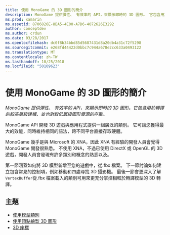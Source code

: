 ```yaml
---
title: 使用 MonoGame 的 3D 圖形的簡介
description: MonoGame 提供彈性、 有效率的 API，來顯示即時的 3D 圖形。 它包含用於轉譯的較高層級建構，並也對較低層級圖形資源的存取。
ms.prod: xamarin
ms.assetid: 8706826E-8BA5-4E00-A7D6-4072626E3292
author: conceptdev
ms.author: crdun
ms.date: 03/28/2017
ms.openlocfilehash: dc0f8b34bbd85d5687431d8a20db4a31c72f5298
ms.sourcegitcommit: e268fd44422d0bbc7c944a678e2cc633a0493122
ms.translationtype: MT
ms.contentlocale: zh-TW
ms.lasthandoff: 10/25/2018
ms.locfileid: "50109623"
---
```

# <a name="introduction-to-3d-graphics-with-monogame"></a>使用 MonoGame 的 3D 圖形的簡介

_MonoGame 提供彈性、 有效率的 API，來顯示即時的 3D 圖形。它包含用於轉譯的較高層級建構，並也對較低層級圖形資源的存取。_

MonoGame API 開發 3D 遊戲與應用程式提供一組廣泛的類別。 它可讓您獲得最大的效能，同時維持相同的語法，跨不同平台直接存取硬體。

MonoGame 幾乎是與 Microsoft 的 XNA，因此 XNA 有經驗的開發人員會覺得 MonoGame 開發很熟悉。 不使用 XNA，不過已使用 DirectX 或 OpenGL 的 3D 遊戲，開發人員會發現有許多類別和概念的熟悉以及。

第一節涵蓋如何將 3D 模型新增至您的遊戲中，從.fbx 檔案。 下一節討論如何建立包含常見的控制項，例如移動和四處尋找 3D 攝影機。 最後一節會更深入了解`VertexBuffer`從.fbx 檔案載入的類別可用來更充分掌控相較於轉譯模型的 3D 轉譯。


## <a name="topics"></a>主題

- [使用模型類別](~/graphics-games/monogame/3d/part1.md)
- [使用頂點繪製 3D 圖形](~/graphics-games/monogame/3d/part2.md)
- [3D 座標](~/graphics-games/monogame/3d/part3.md)
